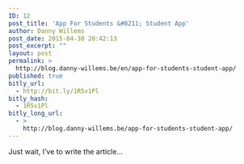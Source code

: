 ```yaml
---
ID: 12
post_title: 'App For Students &#8211; Student App'
author: Danny Willems
post_date: 2015-04-30 20:42:13
post_excerpt: ""
layout: post
permalink: >
  http://blog.danny-willems.be/en/app-for-students-student-app/
published: true
bitly_url:
  - http://bit.ly/1R5v1Pl
bitly_hash:
  - 1R5v1Pl
bitly_long_url:
  - >
    http://blog.danny-willems.be/app-for-students-student-app/
---
```

<div class="entry-content">

Just wait, I’ve to write the article…

</div>